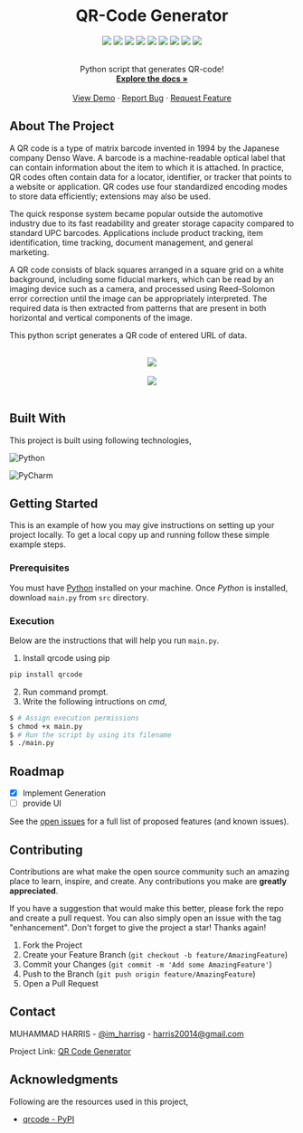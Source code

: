 <div align="center">
  <h1>QR-Code Generator</h1>
</div>


<div align="center">
    <img src="https://img.shields.io/github/languages/count/imharris24/QR-Code-Generator-PY?label=Languages&style=for-the-badge">
    <img src="https://img.shields.io/github/languages/top/imharris24/QR-Code-Generator-PY?style=for-the-badge">
    <img src="https://img.shields.io/github/repo-size/imharris24/QR-Code-Generator-PY?style=for-the-badge">
    <img src="https://img.shields.io/github/issues/imharris24/QR-Code-Generator-PY?style=for-the-badge">
    <img src="https://img.shields.io/github/issues-pr-closed/imharris24/QR-Code-Generator-PY?style=for-the-badge">
    <img src="https://img.shields.io/github/license/imharris24/QR-Code-Generator-PY?style=for-the-badge">
    <img src="https://img.shields.io/github/forks/imharris24/QR-Code-Generator-PY?style=for-the-badge">
    <img src="https://img.shields.io/github/stars/imharris24/QR-Code-Generator-PY?style=for-the-badge">
    <img src="https://img.shields.io/github/last-commit/imharris24/QR-Code-Generator-PY?style=for-the-badge">
</div>


<br />
<div align="center">
  <p align="center">
    Python script that generates QR-code!
    <br />
    <a href="https://github.com/imharris24/QR-Code-Generator-PY"><strong>Explore the docs »</strong></a>
    <br />
    <br />
    <a href="https://github.com/imharris24/QR-Code-Generator-PY/tree/main/src">View Demo</a>
    ·
    <a href="https://github.com/imharris24/QR-Code-Generator-PY/issues">Report Bug</a>
    ·
    <a href="https://github.com/imharris24/QR-Code-Generator-PY/issues">Request Feature</a>
  </p>
</div>


## About The Project

A QR code is a type of matrix barcode invented in 1994 by the Japanese company Denso Wave. A barcode is a machine-readable optical label that can contain information about the item to which it is attached. In practice, QR codes often contain data for a locator, identifier, or tracker that points to a website or application. QR codes use four standardized encoding modes to store data efficiently; extensions may also be used.

The quick response system became popular outside the automotive industry due to its fast readability and greater storage capacity compared to standard UPC barcodes. Applications include product tracking, item identification, time tracking, document management, and general marketing.

A QR code consists of black squares arranged in a square grid on a white background, including some fiducial markers, which can be read by an imaging device such as a camera, and processed using Reed–Solomon error correction until the image can be appropriately interpreted. The required data is then extracted from patterns that are present in both horizontal and vertical components of the image.

This python script generates a QR code of entered URL of data.

<br>

<div align="center">
  <img width=auto height=auto src="https://github.com/imharris24/QR-Code-Generator-PY/blob/main/screenshot/screenshot1.png">
  <br>
  <br>
  <img width=auto height=auto src="https://github.com/imharris24/QR-Code-Generator-PY/blob/main/screenshot/screenshot2.png">
</div>

<br>


## Built With

This project is built using following technologies,

![Python](https://img.shields.io/badge/python-3670A0?style=for-the-badge&logo=python&logoColor=ffdd54)

![PyCharm](https://img.shields.io/badge/pycharm-143?style=for-the-badge&logo=pycharm&logoColor=black&color=black&labelColor=green)


## Getting Started

This is an example of how you may give instructions on setting up your project locally.
To get a local copy up and running follow these simple example steps.

### Prerequisites

You must have [Python](https://www.python.org/downloads/) installed on your machine. Once *Python* is installed, download `main.py` from `src` directory. 


### Execution

Below are the instructions that will help you run `main.py`.

1. Install qrcode using pip
```sh
pip install qrcode
```
2. Run command prompt.
3. Write the following intructions on _cmd_,
```sh
$ # Assign execution permissions
$ chmod +x main.py
$ # Run the script by using its filename
$ ./main.py
```


## Roadmap

- [x] Implement Generation
- [ ] provide UI

See the [open issues](https://github.com/imharris24/QR-Code-Generator-PY/issues) for a full list of proposed features (and known issues).


## Contributing

Contributions are what make the open source community such an amazing place to learn, inspire, and create. Any contributions you make are **greatly appreciated**.

If you have a suggestion that would make this better, please fork the repo and create a pull request. You can also simply open an issue with the tag "enhancement".
Don't forget to give the project a star! Thanks again!

1. Fork the Project
2. Create your Feature Branch (`git checkout -b feature/AmazingFeature`)
3. Commit your Changes (`git commit -m 'Add some AmazingFeature'`)
4. Push to the Branch (`git push origin feature/AmazingFeature`)
5. Open a Pull Request


## Contact

MUHAMMAD HARRIS - [@im_harrisg](https://instagram.com/im_harrisg) - harris20014@gmail.com

Project Link: [QR Code Generator](https://github.com/imharris24/QR-Code-Generator-PY)


## Acknowledgments

Following are the resources used in this project,

* [qrcode - PyPI](https://pypi.org/project/qrcode/)
